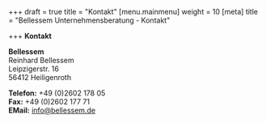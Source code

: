 +++
draft = true
title = "Kontakt"
[menu.mainmenu]
weight = 10
[meta]
title = "Bellessem Unternehmensberatung - Kontakt"

+++
**Kontakt**

**Bellessem**  
Reinhard Bellessem  
Leipzigerstr. 16  
56412 Heiligenroth

**Telefon:** +49 (0)2602 178 05  
**Fax:** +49 (0)2602 177 71  
**EMail:** [info@bellessem.de](mailto:info@bellessem.de)